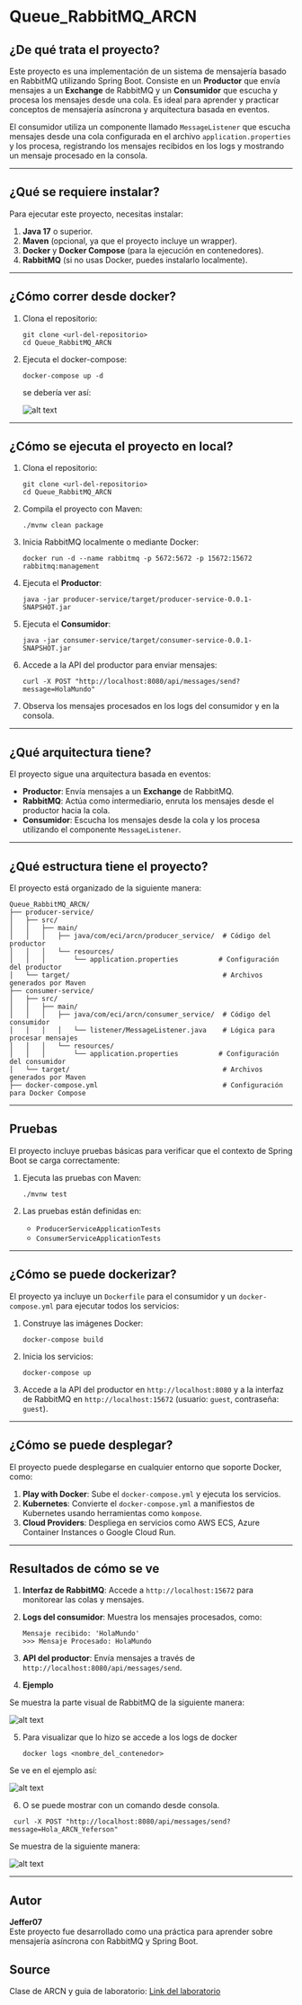 # Queue_RabbitMQ_ARCN

## ¿De qué trata el proyecto?
Este proyecto es una implementación de un sistema de mensajería basado en RabbitMQ utilizando Spring Boot. Consiste en un **Productor** que envía mensajes a un **Exchange** de RabbitMQ y un **Consumidor** que escucha y procesa los mensajes desde una cola. Es ideal para aprender y practicar conceptos de mensajería asíncrona y arquitectura basada en eventos.

El consumidor utiliza un componente llamado `MessageListener` que escucha mensajes desde una cola configurada en el archivo `application.properties` y los procesa, registrando los mensajes recibidos en los logs y mostrando un mensaje procesado en la consola.

---

## ¿Qué se requiere instalar?
Para ejecutar este proyecto, necesitas instalar:
1. **Java 17** o superior.
2. **Maven** (opcional, ya que el proyecto incluye un wrapper).
3. **Docker** y **Docker Compose** (para la ejecución en contenedores).
4. **RabbitMQ** (si no usas Docker, puedes instalarlo localmente).

---
## ¿Cómo correr desde docker?
1. Clona el repositorio:
   ```
   git clone <url-del-repositorio>
   cd Queue_RabbitMQ_ARCN
   ```
2. Ejecuta el docker-compose:
   ```
   docker-compose up -d
   ```
   se debería ver así:

   ![alt text](images/image-1.png)

---
## ¿Cómo se ejecuta el proyecto en local?
1. Clona el repositorio:
   ```
   git clone <url-del-repositorio>
   cd Queue_RabbitMQ_ARCN
   ```

2. Compila el proyecto con Maven:
   ```
   ./mvnw clean package
   ```

3. Inicia RabbitMQ localmente o mediante Docker:
   ```
   docker run -d --name rabbitmq -p 5672:5672 -p 15672:15672 rabbitmq:management
   ```

4. Ejecuta el **Productor**:
   ```
   java -jar producer-service/target/producer-service-0.0.1-SNAPSHOT.jar
   ```

5. Ejecuta el **Consumidor**:
   ```
   java -jar consumer-service/target/consumer-service-0.0.1-SNAPSHOT.jar
   ```

6. Accede a la API del productor para enviar mensajes:
   ```
   curl -X POST "http://localhost:8080/api/messages/send?message=HolaMundo"
   ```

7. Observa los mensajes procesados en los logs del consumidor y en la consola.

---

## ¿Qué arquitectura tiene?
El proyecto sigue una arquitectura basada en eventos:
- **Productor**: Envía mensajes a un **Exchange** de RabbitMQ.
- **RabbitMQ**: Actúa como intermediario, enruta los mensajes desde el productor hacia la cola.
- **Consumidor**: Escucha los mensajes desde la cola y los procesa utilizando el componente `MessageListener`.

---

## ¿Qué estructura tiene el proyecto?
El proyecto está organizado de la siguiente manera:
```
Queue_RabbitMQ_ARCN/
├── producer-service/
│   ├── src/
│   │   ├── main/
│   │   │   ├── java/com/eci/arcn/producer_service/  # Código del productor
│   │   │   └── resources/
│   │   │       └── application.properties          # Configuración del productor
│   └── target/                                      # Archivos generados por Maven
├── consumer-service/
│   ├── src/
│   │   ├── main/
│   │   │   ├── java/com/eci/arcn/consumer_service/  # Código del consumidor
│   │   │   │   └── listener/MessageListener.java    # Lógica para procesar mensajes
│   │   │   └── resources/
│   │   │       └── application.properties          # Configuración del consumidor
│   └── target/                                      # Archivos generados por Maven
├── docker-compose.yml                               # Configuración para Docker Compose
```

---

## Pruebas
El proyecto incluye pruebas básicas para verificar que el contexto de Spring Boot se carga correctamente:
1. Ejecuta las pruebas con Maven:
   ```
   ./mvnw test
   ```

2. Las pruebas están definidas en:
   - `ProducerServiceApplicationTests`
   - `ConsumerServiceApplicationTests`

---

## ¿Cómo se puede dockerizar?
El proyecto ya incluye un `Dockerfile` para el consumidor y un `docker-compose.yml` para ejecutar todos los servicios:
1. Construye las imágenes Docker:
   ```
   docker-compose build
   ```

2. Inicia los servicios:
   ```
   docker-compose up
   ```

3. Accede a la API del productor en `http://localhost:8080` y a la interfaz de RabbitMQ en `http://localhost:15672` (usuario: `guest`, contraseña: `guest`).

---

## ¿Cómo se puede desplegar?
El proyecto puede desplegarse en cualquier entorno que soporte Docker, como:
1. **Play with Docker**: Sube el `docker-compose.yml` y ejecuta los servicios.
2. **Kubernetes**: Convierte el `docker-compose.yml` a manifiestos de Kubernetes usando herramientas como `kompose`.
3. **Cloud Providers**: Despliega en servicios como AWS ECS, Azure Container Instances o Google Cloud Run.

---

## Resultados de cómo se ve
1. **Interfaz de RabbitMQ**: Accede a `http://localhost:15672` para monitorear las colas y mensajes.
2. **Logs del consumidor**: Muestra los mensajes procesados, como:
   ```
   Mensaje recibido: 'HolaMundo'
   >>> Mensaje Procesado: HolaMundo
   ```
3. **API del productor**: Envía mensajes a través de `http://localhost:8080/api/messages/send`.

4. **Ejemplo**

Se muestra la parte visual de RabbitMQ de la siguiente manera:

![alt text](images/image3.png)

5. Para visualizar que lo hizo se accede a los logs de docker
   ```
   docker logs <nombre_del_contenedor>
   ```
Se ve en el ejemplo así:

![alt text](images/image-4.png)

6. O se puede mostrar con un comando desde consola.

  ```
   curl -X POST "http://localhost:8080/api/messages/send?message=Hola_ARCN_Yeferson"

   ```
Se muestra de la siguiente manera:

![alt text](images/image-6.png)

---

## Autor
**Jeffer07**  
Este proyecto fue desarrollado como una práctica para aprender sobre mensajería asíncrona con RabbitMQ y Spring Boot.

## Source
Clase de ARCN y guia de laboratorio:
[Link del laboratorio](https://eci-arcn.github.io/Labs/event-driven-lab/)